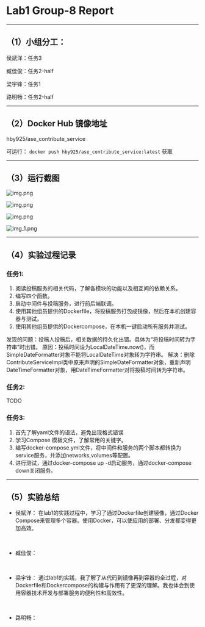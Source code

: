 # Lab1 Group-8 Report

------

## （1）小组分工：

侯斌洋：任务3

臧佳俊：任务2-half

梁宇锋：任务1

路明畅：任务2-half 

------

## （2）Docker Hub 镜像地址

hby925/ase_contribute_service

可运行：
```docker push hby925/ase_contribute_service:latest```
获取

------

## （3）运行截图

![img.png](image/run1.png)

![img.png](image/run2.png)

![img.png](image/run3.png)

![img_1.png](image/run4.png)

------

## （4）实验过程记录

### 任务1:

1. 阅读投稿服务的相关代码，了解各模块的功能以及相互间的依赖关系。
2. 编写四个函数。
3. 启动中间件与投稿服务，进行前后端联调。
4. 使用其他组员提供的Dockerfile，将投稿服务打包成镜像，然后在本机创建容器与测试。
5. 使用其他组员提供的Dockercompose，在本机一键启动所有服务并测试。

发现的问题：投稿人投稿后，相关数据的持久化出错。具体为“将投稿时间转为字符串”时出错。
原因：投稿时间设为LocalDateTime.now()，而SimpleDateFormatter对象不能将LocalDateTime对象转为字符串。
解决：删除ContributeServiceImpl类中原来声明的SimpleDateFormatter对象，重新声明DateTimeFormatter对象，用DateTimeFormatter对将投稿时间转为字符串。

### 任务2:

TODO

### 任务3:

1. 首先了解yaml文件的语法，避免出现格式错误
2. 学习Compose 模板文件，了解常用的关键字。
3. 编写docker-compose.yml文件，将中间件和服务的两个脚本都转换为service服务，并添加networks,volumes等配置。
4. 进行测试，通过docker-compose up -d启动服务，通过docker-compose down关闭服务。


------

## （5）实验总结

* 侯斌洋：
在lab1的实践过程中，学习了通过Dockerfile创建镜像，通过Docker Compose来管理多个容器。使用Docker，可以使应用的部署、分发都变得更加高效。

&emsp;
* 臧佳俊：


&emsp;
* 梁宇锋：
通过lab1的实践，我了解了从代码到镜像再到容器的全过程，对Dockerfile和Dockercompose的构建与作用有了更深的理解。我也体会到使用容器技术开发与部署服务的便利性和高效性。

&emsp;
* 路明畅：


&emsp;
